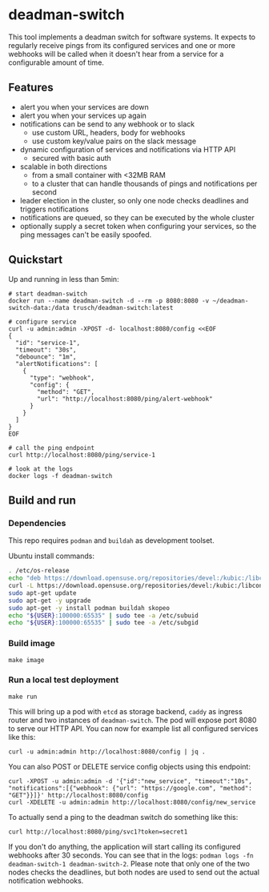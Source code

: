 deadman-switch
==============

This tool implements a deadman switch for software systems.
It expects to regularly receive pings from its configured services and one or more webhooks will be called when it doesn't hear from a service for a configurable amount of time.

## Features

* alert you when your services are down
* alert you when your services up again
* notifications can be send to any webhook or to slack
  * use custom URL, headers, body for webhooks
  * use custom key/value pairs on the slack message
* dynamic configuration of services and notifications via HTTP API
  * secured with basic auth
* scalable in both directions
  * from a small container with <32MB RAM
  * to a cluster that can handle thousands of pings and notifications per second
* leader election in the cluster, so only one node checks deadlines and triggers notifications
* notifications are queued, so they can be executed by the whole cluster
* optionally supply a secret token when configuring your services, so the ping messages can't be easily spoofed.

## Quickstart

Up and running in less than 5min:
```
# start deadman-switch
docker run --name deadman-switch -d --rm -p 8080:8080 -v ~/deadman-switch-data:/data trusch/deadman-switch:latest

# configure service
curl -u admin:admin -XPOST -d- localhost:8080/config <<EOF
{
  "id": "service-1",
  "timeout": "30s",
  "debounce": "1m",
  "alertNotifications": [
	{
	  "type": "webhook",
	  "config": {
	    "method": "GET",
		"url": "http://localhost:8080/ping/alert-webhook"
	  }
	}
  ]
}
EOF

# call the ping endpoint
curl http://localhost:8080/ping/service-1

# look at the logs
docker logs -f deadman-switch
```

## Build and run

### Dependencies

This repo requires `podman` and `buildah` as development toolset.

Ubuntu install commands:

```bash
. /etc/os-release
echo "deb https://download.opensuse.org/repositories/devel:/kubic:/libcontainers:/stable/xUbuntu_${VERSION_ID}/ /" | sudo tee /etc/apt/sources.list.d/devel:kubic:libcontainers:stable.list
curl -L https://download.opensuse.org/repositories/devel:/kubic:/libcontainers:/stable/xUbuntu_${VERSION_ID}/Release.key | sudo apt-key add -
sudo apt-get update
sudo apt-get -y upgrade
sudo apt-get -y install podman buildah skopeo
echo "${USER}:100000:65535" | sudo tee -a /etc/subuid
echo "${USER}:100000:65535" | sudo tee -a /etc/subgid
```

### Build image

```
make image
```

### Run a local test deployment

```
make run
```

This will bring up a pod with `etcd` as storage backend, `caddy` as ingress router and two instances of `deadman-switch`. The pod will expose port 8080 to serve our HTTP API.
You can now for example list all configured services like this:

```
curl -u admin:admin http://localhost:8080/config | jq .
```

You can also POST or DELETE service config objects using this endpoint:

```
curl -XPOST -u admin:admin -d '{"id":"new_service", "timeout":"10s", "notifications":[{"webhook": {"url": "https://google.com", "method": "GET"}}]}' http://localhost:8080/config
curl -XDELETE -u admin:admin http://localhost:8080/config/new_service
```

To actually send a ping to the deadman switch do something like this:

```
curl http://localhost:8080/ping/svc1?token=secret1
```

If you don't do anything, the application will start calling its configured webhooks after 30 seconds. You can see that in the logs: `podman logs -fn deadman-switch-1 deadman-switch-2`.
Please note that only one of the two nodes checks the deadlines, but both nodes are used to send out the actual notification webhooks.



